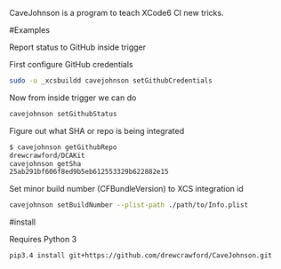 CaveJohnson is a program to teach XCode6 CI new tricks.

#Examples

Report status to GitHub inside trigger

First configure GitHub credentials

```bash
sudo -u _xcsbuildd cavejohnson setGithubCredentials
```

Now from inside trigger we can do

```bash
cavejohnson setGithubStatus
```

Figure out what SHA or repo is being integrated

```bash
$ cavejohnson getGithubRepo
drewcrawford/DCAKit
cavejohnson getSha
25ab291bf606f8ed9b5eb612553329b622882e15
```

Set minor build number (CFBundleVersion) to XCS integration id

```bash
cavejohnson setBuildNumber --plist-path ./path/to/Info.plist
```




#install

Requires Python 3

```bash
pip3.4 install git+https://github.com/drewcrawford/CaveJohnson.git
```

